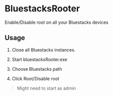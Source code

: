 # BluestacksRooter

Enable/Disable root on all your Bluestacks devices

## Usage

1. Close all Bluestacks instances.

2. Start bluestacksRooter.exe
3. Choose Bluestacks path
4. Click Root/Disable root

> Might need to start as admin
